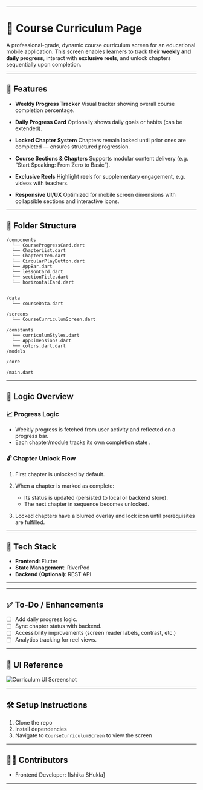 
---

# 📘 Course Curriculum Page

A professional-grade, dynamic course curriculum screen for an educational mobile application. This screen enables learners to track their **weekly and daily progress**, interact with **exclusive reels**, and unlock chapters sequentially upon completion.

---

## 📌 Features

* **Weekly Progress Tracker**
  Visual tracker showing overall course completion percentage.

* **Daily Progress Card** 
  Optionally shows daily goals or habits (can be extended).

* **Locked Chapter System**
  Chapters remain locked until prior ones are completed — ensures structured progression.

* **Course Sections & Chapters**
  Supports modular content delivery (e.g. “Start Speaking: From Zero to Basic”).

* **Exclusive Reels**
  Highlight reels for supplementary engagement, e.g. videos with teachers.

* **Responsive UI/UX**
  Optimized for mobile screen dimensions with collapsible sections and interactive icons.

---

## 📁 Folder Structure

```
/components
  └── CourseProgressCard.dart
  └── ChapterList.dart
  └── ChapterItem.dart
  └── CircularPlayButton.dart
  └── AppBar.dart
  └── lessonCard.dart
  └── sectionTitle.dart
  └── horizontalCard.dart


/data
  └── courseData.dart

/screens
  └── CourseCurriculumScreen.dart

/constants
  └── curriculumStyles.dart
  └── AppDimensions.dart
  └── colors.dart.dart
/models

/core

/main.dart
```

---

## 🧠 Logic Overview

### 📈 Progress Logic

* Weekly progress is fetched from user activity and reflected on a progress bar.
* Each chapter/module tracks its own completion state .

### 🔓 Chapter Unlock Flow

1. First chapter is unlocked by default.
2. When a chapter is marked as complete:

   * Its status is updated (persisted to local or backend store).
   * The next chapter in sequence becomes unlocked.
3. Locked chapters have a blurred overlay and lock icon until prerequisites are fulfilled.


---

## 🔧 Tech Stack

* **Frontend**: Flutter 
* **State Management**: RiverPod
* **Backend (Optional)**: REST API

---




---

## ✅ To-Do / Enhancements

* [ ] Add daily progress logic.
* [ ] Sync chapter status with backend.
* [ ] Accessibility improvements (screen reader labels, contrast, etc.)
* [ ] Analytics tracking for reel views.

---

## 📸 UI Reference

![Curriculum UI Screenshot](./assets/ui-screenshot.png)

---

## 🛠️ Setup Instructions

1. Clone the repo
2. Install dependencies
3. Navigate to `CourseCurriculumScreen` to view the screen

---

## 🧑‍💻 Contributors

* Frontend Developer: \[Ishika SHukla]


---
